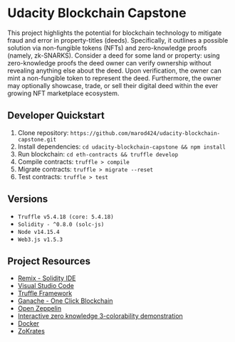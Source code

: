 # Udacity Blockchain Capstone

This project highlights the potential for blockchain technology to mitigate fraud and error in property-titles (deeds). Specifically, it outlines a possible solution via non-fungible tokens (NFTs) and zero-knowledge proofs (namely, zk-SNARKS). Consider a deed for some land or property: using zero-knowledge proofs the deed owner can verify ownership without revealing anything else about the deed. Upon verification, the owner can mint a non-fungible token to represent the deed. Furthermore, the owner may optionally showcase, trade, or sell their digital deed within the ever growing NFT marketplace ecosystem.

## Developer Quickstart

1. Clone repository: ``https://github.com/marod424/udacity-blockchain-capstone.git``
2. Install dependencies: ``cd udacity-blockchain-capstone && npm install``
3. Run blockchain: ``cd eth-contracts && truffle develop``
4. Compile contracts: ``truffle > compile``
5. Migrate contracts: ``truffle > migrate --reset``
6. Test contracts: ``truffle > test``

## Versions

* ``Truffle v5.4.18 (core: 5.4.18)``
* ``Solidity - ^0.8.0 (solc-js)``
* ``Node v14.15.4``
* ``Web3.js v1.5.3``

## Project Resources

* [Remix - Solidity IDE](https://remix.ethereum.org/)
* [Visual Studio Code](https://code.visualstudio.com/)
* [Truffle Framework](https://truffleframework.com/)
* [Ganache - One Click Blockchain](https://truffleframework.com/ganache)
* [Open Zeppelin ](https://openzeppelin.org/)
* [Interactive zero knowledge 3-colorability demonstration](http://web.mit.edu/~ezyang/Public/graph/svg.html)
* [Docker](https://docs.docker.com/install/)
* [ZoKrates](https://github.com/Zokrates/ZoKrates)
